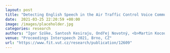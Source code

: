 ```yaml
---
layout: post
title: "Detecting English Speech in the Air Traffic Control Voice Communication"
date:  2021-03-25 22:20:59 +00:00
image: /images/placeholder.jpg
categories: research
authors: "Igor Szöke, Santosh Kesiraju, Ondřej Novotný, <b>Martin Kocour</b>, Karel Veselý, Jan Černocký",
venue: "Proceedings Interspeech 2021, Brno, CZ"
url: "https://www.fit.vut.cz/research/publication/12609"
---
```


